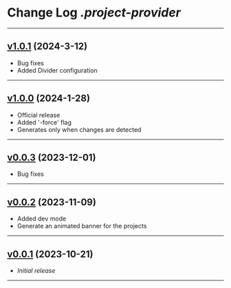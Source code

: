 # Change Log _.project-provider_

---

## [v1.0.1](https://github.com/cophilot/.project-provider/tree/1.0.1) (2024-3-12)

-   Bug fixes
-   Added Divider configuration

---

## [v1.0.0](https://github.com/cophilot/.project-provider/tree/1.0.0) (2024-1-28)

-   Official release
-   Added '-force' flag
-   Generates only when changes are detected

---

## [v0.0.3](https://github.com/cophilot/.project-provider/tree/v0.0.3) (2023-12-01)

-   Bug fixes

---

## [v0.0.2](https://github.com/cophilot/.project-provider/tree/0.0.2) (2023-11-09)

-   Added dev mode
-   Generate an animated banner for the projects

---

## [v0.0.1](https://github.com/cophilot/.project-provider/tree/0.0.1) (2023-10-21)

-   _Initial release_

---
